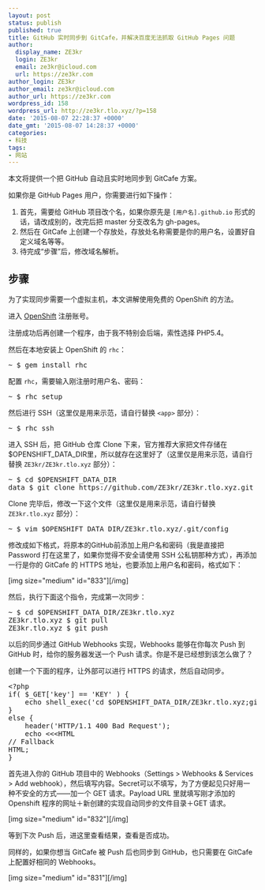 ```yaml
---
layout: post
status: publish
published: true
title: GitHub 实时同步到 GitCafe，并解决百度无法抓取 GitHub Pages 问题
author:
  display_name: ZE3kr
  login: ZE3kr
  email: ze3kr@icloud.com
  url: https://ze3kr.com
author_login: ZE3kr
author_email: ze3kr@icloud.com
author_url: https://ze3kr.com
wordpress_id: 158
wordpress_url: http://ze3kr.tlo.xyz/?p=158
date: '2015-08-07 22:28:37 +0000'
date_gmt: '2015-08-07 14:28:37 +0000'
categories:
- 科技
tags:
- 网站
---
```

<p>本文将提供一个把 GitHub 自动且实时地同步到 GitCafe 方案。</p>
<p>如果你是 GitHub Pages 用户，你需要进行如下操作：</p>
<ol>
<li>首先，需要给 GitHub 项目改个名，如果你原先是 <code>[用户名].github.io</code> 形式的话，请改成别的，改完后把 master 分支改名为 gh-pages。</li>
<li>然后在 GitCafe 上创建一个存放处，存放处名称需要是你的用户名，设置好自定义域名等等。</li>
<li>待完成“步骤”后，修改域名解析。</li>
</ol>
<p><!--more--></p>
<h2>步骤</h2>
<p>为了实现同步需要一个虚拟主机，本文讲解使用免费的 OpenShift 的方法。</p>
<p>进入 <a href="https://www.openshift.com">OpenShift</a> 注册账号。</p>
<p>注册成功后再创建一个程序，由于我不特别会后端，索性选择 PHP5.4。</p>
<p>然后在本地安装上 OpenShift 的 <code>rhc</code>：</p>
<pre class="lang:sh decode:true ">~ $ gem install rhc
</pre>
<p>配置 <code>rhc</code>，需要输入刚注册时用户名、密码：</p>
<pre class="lang:sh decode:true ">~ $ rhc setup
</pre>
<p>然后进行 SSH（这里仅是用来示范，请自行替换 <code>&lt;app&gt;</code> 部分）：</p>
<pre class="lang:sh decode:true ">~ $ rhc ssh 
</pre>
<p>进入 SSH 后，把 GitHub 仓库 Clone 下来，官方推荐大家把文件存储在$OPENSHIFT_DATA_DIR里，所以就存在这里好了（这里仅是用来示范，请自行替换 <code>ZE3kr/ZE3kr.tlo.xyz</code> 部分）：</p>
<pre class="lang:sh decode:true ">~ $ cd $OPENSHIFT_DATA_DIR
data $ git clone https://github.com/ZE3kr/ZE3kr.tlo.xyz.git
</pre>
<p>Clone 完毕后，修改一下这个文件（这里仅是用来示范，请自行替换 <code>ZE3kr.tlo.xyz</code> 部分）：</p>
<pre class="lang:sh decode:true ">~ $ vim $OPENSHIFT_DATA_DIR/ZE3kr.tlo.xyz/.git/config
</pre>
<p>修改成如下格式，将原本的GitHub前添加上用户名和密码（我是直接把 Password 打在这里了，如果你觉得不安全请使用 SSH 公私钥那种方式），再添加一行是你的 GitCafe 的 HTTPS 地址，也要添加上用户名和密码，格式如下：</p>
<p>[img size="medium" id="833"][/img]</p>
<p>然后，执行下面这个指令，完成第一次同步：</p>
<pre class="lang:sh decode:true ">~ $ cd $OPENSHIFT_DATA_DIR/ZE3kr.tlo.xyz
ZE3kr.tlo.xyz $ git pull
ZE3kr.tlo.xyz $ git push
</pre>
<p>以后的同步通过 GitHub Webhooks 实现，Webhooks 能够在你每次 Push 到 GitHub 时，给你的服务器发送一个 Push 请求。你是不是已经想到该怎么做了？</p>
<p>创建一个下面的程序，让外部可以进行 HTTPS 的请求，然后自动同步。</p>
<pre class="lang:php decode:true ">&lt;?php
if( $_GET['key'] == 'KEY' ) {
    echo shell_exec('cd $OPENSHIFT_DATA_DIR/ZE3kr.tlo.xyz;git fetch origin;git pull;git push');
}
else {
    header('HTTP/1.1 400 Bad Request');
    echo &lt;&lt;&lt;HTML
// Fallback
HTML;
}
</pre>
<p>首先进入你的 GitHub 项目中的 Webhooks（Settings &gt; Webhooks &amp; Services &gt; Add webhook），然后填写内容。Secret可以不填写，为了方便起见只好用一种不安全的方式——加一个 GET 请求。Payload URL 里就填写刚才添加的 Openshift 程序的网址＋新创建的实现自动同步的文件目录＋GET 请求。</p>
<p>[img size="medium" id="832"][/img]</p>
<p>等到下次 Push 后，进这里查看结果，查看是否成功。</p>
<p>同样的，如果你想当 GitCafe 被 Push 后也同步到 GitHub，也只需要在 GitCafe 上配置好相同的 Webhooks。</p>
<p>[img size="medium" id="831"][/img]</p>
